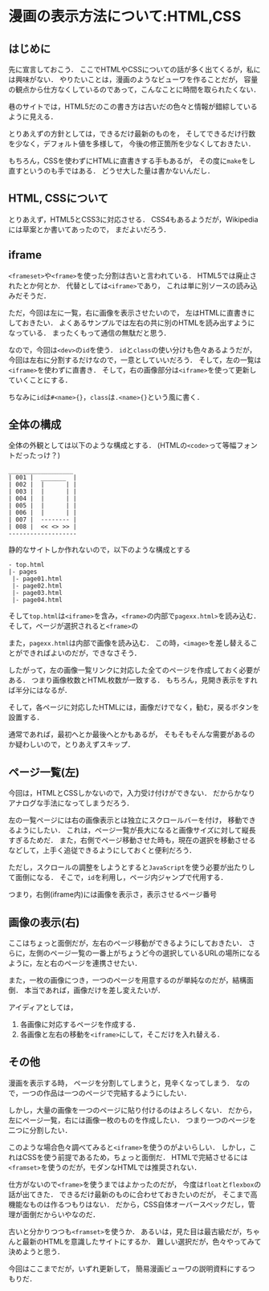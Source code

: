 漫画の表示方法について:HTML,CSS
==================

はじめに
-----------

先に宣言しておこう．
ここでHTMLやCSSについての話が多く出てくるが，私には興味がない．
やりたいことは，漫画のようなビューワを作ることだが，
容量の観点から仕方なくしているのであって，こんなことに時間を取られたくない．

巷のサイトでは，HTML5だのこの書き方は古いだの色々と情報が錯綜しているように見える．

とりあえずの方針としては，できるだけ最新のものを，
そしてできるだけ行数を少なく，デフォルト値を多様して，
今後の修正箇所を少なくしておきたい．

もちろん，CSSを使わずにHTMLに直書きする手もあるが，
その度に`make`をし直すというのも手ではある．
どうせ大した量は書かないんだし．

HTML, CSSについて
---------------

とりあえず，HTML5とCSS3に対応させる．
CSS4もあるようだが，Wikipediaには草案とか書いてあったので，
まだよいだろう．

iframe
--------------

`<frameset>`や`<frame>`を使った分割は古いと言われている．
HTML5では廃止されたとか何とか．
代替としては`<iframe>`であり，
これは単に別ソースの読み込みだそうだ．

ただ，今回は左に一覧，右に画像を表示させたいので，
左はHTMLに直書きにしておきたい．
よくあるサンプルでは左右の共に別のHTMLを読み出すようになっている．
まったくもって通信の無駄だと思う．

なので，今回は`<dev>`の`id`を使う．
`id`と`class`の使い分けも色々あるようだが，
今回は左右に分割するだけなので，一意としていいだろう．
そして，左の一覧は`<iframe>`を使わずに直書き．
そして，右の画像部分は`<iframe>`を使って更新していくことにする．

ちなみに`id`は`#<name>{}`，`class`は`.<name>{}`という風に書く．


全体の構成
------------

全体の外観としては以下のような構成とする．
(HTMLの`<code>`って等幅フォントだったっけ？)

```
__________________
| 001 |  _______  |
| 002 |  |      | |
| 003 |  |      | |
| 004 |  |      | |
| 005 |  |      | |
| 006 |  |      | |
| 007 |  -------- |
| 008 |  << <> >> |
-------------------
```

静的なサイトしか作れないので，以下のような構成とする

```
- top.html
|- pages
 |- page01.html
 |- page02.html
 |- page03.html
 |- page04.html
```

そして`top.html`は`<iframe>`を含み，`<frame>`の内部で`pagexx.html>`を読み込む．
そして，ページが選択されると`<frame>`の

また，`pagexx.html`は内部で画像を読み込む．
この時，`<image>`を差し替えることができればよいのだが，できなさそう．

したがって，左の画像一覧リンクに対応した全てのページを作成しておく必要がある．
つまり画像枚数とHTML枚数が一致する．
もちろん，見開き表示をすれば半分にはなるが．

そして，各ページに対応したHTMLには，画像だけでなく，勧む，戻るボタンを設置する．

通常であれば，最初へとか最後へとかもあるが，
そもそもそんな需要があるのか疑わしいので，とりあえずスキップ．


ページ一覧(左)
---------

今回は，HTMLとCSSしかないので，入力受け付けができない．
だからかなりアナログな手法になってしまうだろう．

左の一覧ページには右の画像表示とは独立にスクロールバーを付け，
移動できるようにしたい．
これは，ページ一覧が長大になると画像サイズに対して縦長すぎるためだ．
また，右側でページ移動させた時も，現在の選択を移動させるなどして，上手く追従できるようにしておくと便利だろう．

ただし，スクロールの調整をしようとすると`JavaScript`を使う必要が出たりして面倒になる．
そこで，`id`を利用し，ページ内ジャンプで代用する．

つまり，右側(iframe内)には画像を表示さ，表示させるページ番号



画像の表示(右)
---------

ここはちょっと面倒だが，左右のページ移動ができるようにしておきたい．
さらに，左側のページ一覧の一番上がちょうど今の選択しているURLの場所になるように，左と右のページを連携させたい．

また，一枚の画像につき，一つのページを用意するのが単純なのだが，結構面倒．
本当であれば，画像だけを差し変えたいが．

アイディアとしては，

1. 各画像に対応するページを作成する．
2. 各画像と左右の移動を`<iframe>`にして，そこだけを入れ替える．




その他
------------

漫画を表示する時，
ページを分割してしまうと，見辛くなってしまう．
なので，一つの作品は一つのページで完結するようにしたい．

しかし，大量の画像を一つのページに貼り付けるのはよろしくない．
だから，左にページ一覧，右には画像一枚のものを作成したい．
つまり一つのページを二つに分割したい．

このような場合色々調べてみると`<iframe>`を使うのがよいらしい．
しかし，これはCSSを使う前提であるため，ちょっと面倒だ．
HTMLで完結させるには`<framset>`を使うのだが，モダンなHTMLでは推奨されない．

仕方がないので`<frame>`を使うまではよかったのだが，
今度は`float`と`flexbox`の話が出てきた．
できるだけ最新のものに合わせておきたいのだが，
そこまで高機能なものは作るつもりはない．
だから，CSS自体オーバースペックだし，管理が面倒だからいやなのだ．

古いと分かりつつも`<framset>`を使うか．
あるいは，見た目は最古級だが，ちゃんと最新のHTMLを意識したサイトにするか．
難しい選択だが，色々やってみて決めようと思う．

今回はここまでだが，いずれ更新して，
簡易漫画ビューワの説明資料にするつもりだ．


